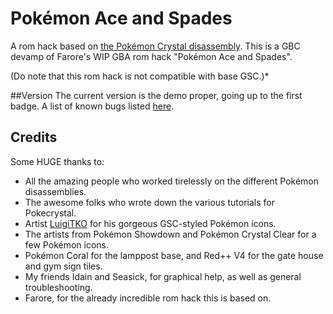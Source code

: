 # Pokémon Ace and Spades

A rom hack based on [the Pokémon Crystal disassembly](https://github.com/pret/pokecrystal). This is a GBC devamp of Farore's WIP GBA rom hack "Pokémon Ace and Spades".

(Do note that this rom hack is not compatible with base GSC.)*

##Version
The current version is the demo proper, going up to the first badge. A list of known bugs listed [here](KNOWN_ISSUES.txt).

## Credits
Some HUGE thanks to:
* All the amazing people who worked tirelessly on the different Pokémon disassemblies.
* The awesome folks who wrote down the various tutorials for Pokecrystal.
* Artist [LuigiTKO](https://twitter.com/LuigiTKO) for his gorgeous GSC-styled Pokémon icons.
* The artists from Pokémon Showdown and Pokémon Crystal Clear for a few Pokémon icons.
* Pokémon Coral for the lamppost base, and Red++ V4 for the gate house and gym sign tiles.
* My friends Idain and Seasick, for graphical help, as well as general troubleshooting.
* Farore, for the already incredible rom hack this is based on.